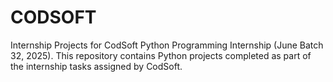 # CODSOFT
Internship Projects for CodSoft Python Programming Internship (June Batch 32, 2025). This repository contains Python projects completed as part of the internship tasks assigned by CodSoft.
